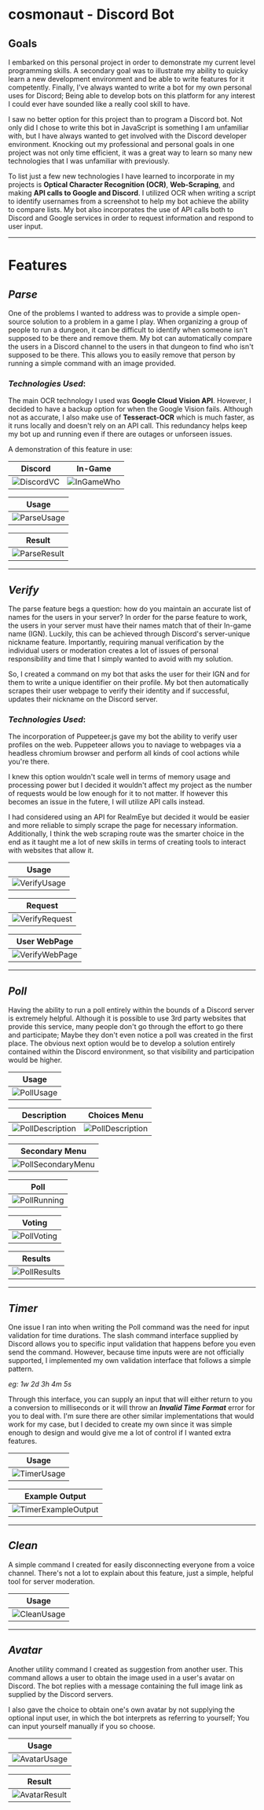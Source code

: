 # cosmonaut - Discord Bot

## Goals
I embarked on this personal project in order to demonstrate my current level programming skills.
A secondary goal was to illustrate my ability to quicky learn a new development environment and be able to write features for it competently.
Finally, I've always wanted to write a bot for my own personal uses for Discord; Being able to develop bots on this platform for any interest I could ever have sounded like a really cool skill to have.

I saw no better option for this project than to program a Discord bot.
Not only did I chose to write this bot in JavaScript is something I am unfamiliar with, but I have always wanted to get involved with the Discord developer environment.
Knocking out my professional and personal goals in one project was not only time efficient, it was a great way to learn so many new technologies that I was unfamiliar with previously.

To list just a few new technologies I have learned to incorporate in my projects is __Optical Character Recognition (OCR)__, __Web-Scraping__, and making __API calls to Google and Discord__. I utilized OCR when writing a script to identify usernames from a screenshot to help my bot achieve the ability to compare lists. My bot also incorporates the use of API calls both to Discord and Google services in order to request information and respond to user input.

***
# Features

## ___Parse___

One of the problems I wanted to address was to provide a simple open-source solution to a problem in a game I play. When organizing a group of people to run a dungeon, it can be difficult to identify when someone isn't supposed to be there and remove them. My bot can automatically compare the users in a Discord channel to the users in that dungeon to find who isn't supposed to be there. This allows you to easily remove that person by running a simple command with an image provided.

### _Technologies Used_:

The main OCR technology I used was **Google Cloud Vision API**. 
However, I decided to have a backup option for when the Google Vision fails. Although not as accurate, I also make use of **Tesseract-OCR** which is much faster, as it runs locally and doesn't rely on an API call. This redundancy helps keep my bot up and running even if there are outages or unforseen issues.

A demonstration of this feature in use:

|Discord|In-Game|
|----|----|
|![DiscordVC](https://media.discordapp.net/attachments/1044495816489967626/1062809604158926979/image.png)|![InGameWho](https://media.discordapp.net/attachments/1044495816489967626/1062810992301580328/image.png)|

|Usage|
|----|
|![ParseUsage](https://media.discordapp.net/attachments/1044495816489967626/1062816932966973520/image.png)|

|Result|
|----|
|![ParseResult](https://media.discordapp.net/attachments/1044495816489967626/1062813956965679156/image.png)|

---

## ___Verify___

The parse feature begs a question: how do you maintain an accurate list of names for the users in your server?
In order for the parse feature to work, the users in your server must have their names match that of their In-game name (IGN). 
Luckily, this can be achieved through Discord's server-unique nickname feature.
Importantly, requiring manual verification by the individual users or moderation creates a lot of issues of personal responsibility and time that I simply wanted to avoid with my solution.

So, I created a command on my bot that asks the user for their IGN and for them to write a unique identifier on their profile. My bot then automatically scrapes their user webpage to verify their identity and if successful, updates their nickname on the Discord server.

### _Technologies Used_:

The incorporation of Puppeteer.js gave my bot the ability to verify user profiles on the web.
Puppeteer allows you to naviage to webpages via a headless chromium browser and perform all kinds of cool actions while you're there.

I knew this option wouldn't scale well in terms of memory usage and processing power but I decided it wouldn't affect my project as the number of requests would be low enough for it to not matter.
If however this becomes an issue in the futere, I will utilize API calls instead.

I had considered using an API for RealmEye but decided it would be easier and more reliable to simply scrape the page for necessary information. 
Additionally, I think the web scraping route was the smarter choice in the end as it taught me a lot of new skills in terms of creating tools to interact with websites that allow it.

|Usage|
|----|
|![VerifyUsage](https://media.discordapp.net/attachments/1044495816489967626/1062825424243150898/image.png)|

|Request|
|----|
|![VerifyRequest](https://cdn.discordapp.com/attachments/1044495816489967626/1062824552704516146/image.png)|

|User WebPage|
|----|
|![VerifyWebPage](https://media.discordapp.net/attachments/1044495816489967626/1062828228848390184/image.png)|

---

## ___Poll___

Having the ability to run a poll entirely within the bounds of a Discord server is extremely helpful.
Although it is possible to use 3rd party websites that provide this service, many people don't go through the effort to go there and participate; Maybe they don't even notice a poll was created in the first place.
The obvious next option would be to develop a solution entirely contained within the Discord environment, so that visibility and participation would be higher.

|Usage|
|----|
|![PollUsage](https://media.discordapp.net/attachments/1044495816489967626/1062861741966512188/image.png)|


|Description|Choices Menu|
|----|----|
|![PollDescription](https://cdn.discordapp.com/attachments/1044495816489967626/1062862687350042716/image.png)|![PollDescription](https://media.discordapp.net/attachments/1044495816489967626/1062863316390789230/image.png)|

|Secondary Menu|
|----|
|![PollSecondaryMenu](https://media.discordapp.net/attachments/1044495816489967626/1062863070940106942/image.png)|

|Poll|
|----|
|![PollRunning](https://media.discordapp.net/attachments/1044495816489967626/1062847668172361849/image.png)|

|Voting|
|----|
|![PollVoting](https://media.discordapp.net/attachments/1044495816489967626/1062846972949704806/image.png)|

|Results|
|----|
|![PollResults](https://media.discordapp.net/attachments/1044495816489967626/1062846797623607427/image.png)|

---

## ___Timer___

One issue I ran into when writing the Poll command was the need for input validation for time durations.
The slash command interface supplied by Discord allows you to specific input validation that happens before you even send the command.
However, because time inputs were are not officially supported, I implemented my own validation interface that follows a simple pattern.

*eg: 1w 2d 3h 4m 5s*

Through this interface, you can supply an input that will either return to you a conversion to milliseconds or it will throw an ***Invalid Time Format*** error for you to deal with.
I'm sure there are other similar implementations that would work for my case, but I decided to create my own since it was simple enough to design and would give me a lot of control if I wanted extra features.

|Usage|
|----|
|![TimerUsage](https://media.discordapp.net/attachments/1044495816489967626/1062868740204662855/image.png)|

|Example Output|
|----|
|![TimerExampleOutput](https://media.discordapp.net/attachments/1044495816489967626/1062869594525667398/image.png)|

---

## ___Clean___

A simple command I created for easily disconnecting everyone from a voice channel. 
There's not a lot to explain about this feature, just a simple, helpful tool for server moderation.

|Usage|
|----|
|![CleanUsage](https://media.discordapp.net/attachments/1044495816489967626/1062837249563168828/image.png)|

---

## ___Avatar___

Another utility command I created as suggestion from another user. This command allows a user to obtain the image used in a user's avatar on Discord. The bot replies with a message containing the full image link as supplied by the Discord servers.

I also gave the choice to obtain one's own avatar by not supplying the optional input user, in which the bot interprets as referring to yourself; You can input yourself manually if you so choose.

|Usage|
|----|
|![AvatarUsage](https://media.discordapp.net/attachments/1044495816489967626/1062870983293292575/image.png)|

|Result|
|----|
|![AvatarResult](https://cdn.discordapp.com/attachments/1044495816489967626/1062870480375255070/image.png)|